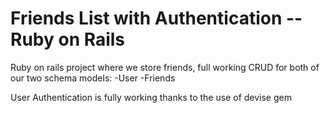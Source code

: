 # Friends List with Authentication --Ruby on Rails

Ruby on rails project where we store friends, full working CRUD for both of our two schema models:
-User
-Friends

User Authentication is fully working thanks to the use of devise gem



